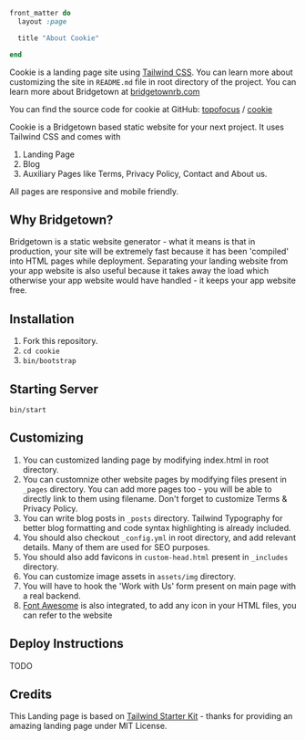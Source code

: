 ~~~ruby
front_matter do
  layout :page

  title "About Cookie"

end
~~~

Cookie is a landing page site using [Tailwind CSS](https://www.tailwindcss.com/). You can learn more about customizing the site in `README.md` file in root directory of the project. You can learn more about Bridgetown  at [bridgetownrb.com](https://bridgetownrb.com/)

You can find the source code for cookie at GitHub:
[topofocus](https://github.com/topofocus) /
[cookie](https://github.com/topofocus/cookie)

Cookie is a Bridgetown based static website for your next project. It uses Tailwind CSS and comes with

1. Landing Page
2. Blog
3. Auxiliary Pages like Terms, Privacy Policy, Contact and About us.

All pages are responsive and mobile friendly.

## Why Bridgetown?
Bridgetown is a static website generator - what it means is that in production, your site will be extremely fast because it has been 'compiled' into HTML pages while deployment. Separating your landing website from your app website is also useful because it takes away the load which otherwise your app website would have handled - it keeps your app website free.



## Installation
1. Fork this repository.
2. `cd cookie`
3. `bin/bootstrap`

## Starting Server
`bin/start`

## Customizing
1. You can customized landing page by modifying index.html in root directory.
3. You can customnize other website pages by modifying files present in `_pages` directory. You can add more pages too - you will be able to directly link to them using filename. Don't forget to customize Terms & Privacy Policy.
4. You can write blog posts in `_posts` directory. Tailwind Typography for better blog formatting and code syntax highlighting is already included.
5. You should also checkout `_config.yml` in root directory, and add relevant details. Many of them are used for SEO purposes.
6. You should also add favicons in `custom-head.html` present in `_includes` directory.
7. You can customize image assets in `assets/img` directory.
8. You will have to hook the 'Work with Us' form present on main page with a real backend.
9. [Font Awesome](https://fontawesome.com/) is also integrated, to add any icon in your HTML files, you can refer to the website

## Deploy Instructions
TODO

## Credits
This Landing page is based on [Tailwind Starter Kit](https://www.creative-tim.com/learning-lab/tailwind-starter-kit/presentation) - thanks for providing an amazing landing page under MIT License.


[soopr-website]: https://www.soopr.co
